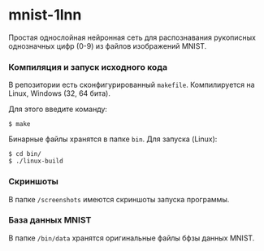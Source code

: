 # mnist-1lnn

Простая однослойная нейронная сеть для распознавания рукописных однозначных цифр (0-9) из файлов изображений MNIST.


### Компиляция и запуск исходного кода

В репозитории есть сконфигурированный `makefile`. Компилируется на Linux, Windows (32, 64 бита). 

Для этого введите команду:

```
$ make
```

Бинарные файлы хранятся в папке `bin`. Для запуска (Linux):

```
$ cd bin/
$ ./linux-build
```

### Скриншоты

В папке `/screenshots` имеются скриншоты запуска программы.


### База данных MNIST

В папке `/bin/data` хранятся оригинальные файлы бфзы данных MNIST.

